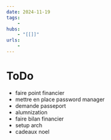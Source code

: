 ```yaml
---
date: 2024-11-19
tags:
    -
hubs:
    - "[[]]"
urls:
    -
---
```


# ToDo
- faire point financier
- mettre en place password manager
- demande passeport
- alumnization
- faire bilan financier
- setup arch
- cadeaux noel


